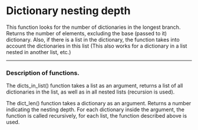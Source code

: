 # Dictionary nesting depth

This function looks for the number of dictionaries in the longest branch. Returns the number of elements, excluding the base (passed to it) dictionary.
Also, if there is a list in the dictionary, the function takes into account the dictionaries in this list (This also works for a dictionary in a list nested in another list, etc.)

---

### Description of functions.

The dicts_in_list() function takes a list as an argument, returns a list of all dictionaries in the list, as well as in all nested lists (recursion is used).

The dict_len() function takes a dictionary as an argument. Returns a number indicating the nesting depth. For each dictionary inside the argument, the function is called recursively, for each list, the function described above is used.
